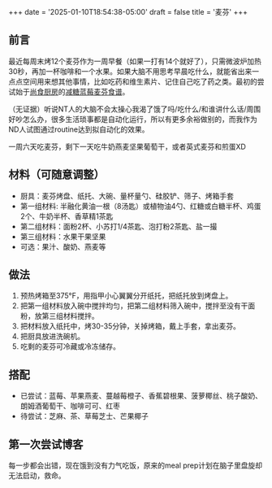 +++
date = '2025-01-10T18:54:38-05:00'
draft = false
title = '麦芬'
+++

## 前言
最近每周末烤12个麦芬作为一周早餐（如果一打有14个就好了），只需微波炉加热30秒，再加一杯咖啡和一个水果。如果大脑不用思考早晨吃什么，就能省出来一点点空间用来想其他事情，比如吃药和维生素片、记住自己吃了药之类。最初的尝试始于[尚食厨房](https://www.youtube.com/@shangshikitchen/featured)的[减糖蓝莓麦芬食谱](https://www.youtube.com/watch?v=KnzLNGCGH_o)。

（无证据）听说NT人的大脑不会太操心我渴了饿了吗/吃什么/和谁讲什么话/周围好吵怎么办，很多生活琐事都是自动化运行，所以有更多余裕做别的，而我作为ND人试图通过routine达到拟自动化的效果。

一周六天吃麦芬，剩下一天吃牛奶燕麦坚果葡萄干，或者英式麦芬和煎蛋XD

## 材料（可随意调整）
- 厨具：麦芬烤盘、纸托、大碗、量杯量勺、硅胶铲、筛子、烤箱手套
- 第一组材料: 半融化黄油一根（8汤匙）或植物油4勺、红糖或白糖半杯、鸡蛋2个、牛奶半杯、香草精1茶匙
- 第二组材料：面粉2杯、小苏打1/4茶匙、泡打粉2茶匙、盐一撮
- 第三组材料：水果干果坚果
- 可选：果汁、酸奶、燕麦等

## 做法
1. 预热烤箱至375°F，用指甲小心翼翼分开纸托，把纸托放到烤盘上。
2. 把第一组材料放入碗中搅拌均匀，把第二组材料筛入碗中，搅拌至没有干面粉，放第三组材料搅拌。
3. 把材料放入纸托中，烤30-35分钟，关掉烤箱，戴上手套，拿出麦芬。
4. 把厨具放进洗碗机。
5. 吃剩的麦芬可冷藏或冷冻储存。

## 搭配
- 已尝试：蓝莓、苹果燕麦、蔓越莓橙子、香蕉碧根果、菠萝椰丝、桃子酸奶、朗姆酒葡萄干、咖啡可可、红枣
- 待尝试：芝麻、茶、草莓芝士、芒果椰子

## 第一次尝试博客
每一步都会出错，现在饿到没有力气吃饭，原来的meal prep计划在脑子里盘旋却无法启动，救命。

